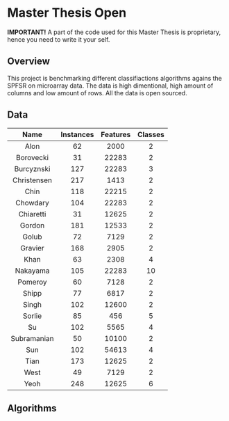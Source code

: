 # Master Thesis Open

**IMPORTANT!** A part of the code used for this Master  Thesis is proprietary, hence you need to write it your self.

## Overview
This project is benchmarking different classifiactions algorithms agains the SPFSR
on microarray data. The data is high dimentional, high amount of columns and low
amount of rows. All the data is open sourced. 

## Data

| Name | Instances | Features | Classes |
| :--------: | :--------: | :--------: | :--------: |
| Alon   | 62    | 2000    | 2   |
| Borovecki    | 31   | 22283    | 2    |
| Burcyznski      | 127      | 22283     | 3      |
| Christensen   | 217  | 1413   | 2   |
| Chin    | 118    | 22215    | 2    |
| Chowdary    | 104    | 22283    | 2    |
| Chiaretti    | 31    | 12625    | 2    |
| Gordon    | 181    | 12533    | 2    |
| Golub    | 72    | 7129    | 2    |
| Gravier    | 168    | 2905    | 2    |
| Khan    | 63    | 2308    | 4    |
| Nakayama    | 105    | 22283    | 10    |
| Pomeroy    | 60    | 7128    | 2    |
| Shipp    | 77    | 6817    | 2    |
| Singh    | 102    | 12600    | 2    |
| Sorlie    | 85    | 456    | 5    |
| Su    | 102    | 5565    | 4    |
| Subramanian    | 50   | 10100    | 2    |
| Sun    | 102    | 54613    | 4    |
| Tian    | 173    | 12625    | 2    |
| West    | 49    | 7129    | 2    |
| Yeoh    | 248    | 12625    | 6    |



## Algorithms
